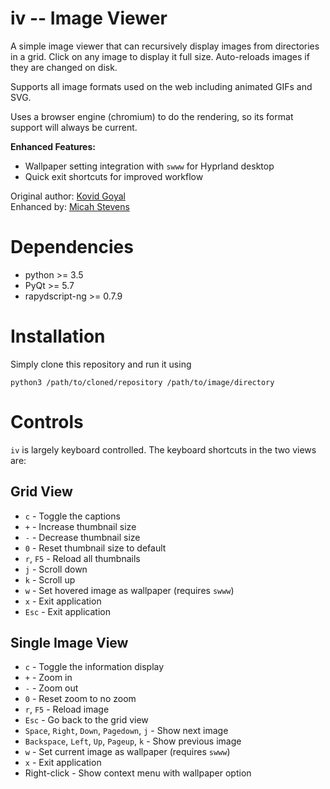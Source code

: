 iv -- Image Viewer
=========================

A simple image viewer that can recursively display images from directories in a
grid. Click on any image to display it full size. Auto-reloads images if
they are changed on disk.

Supports all image formats used on the web including animated GIFs and SVG.

Uses a browser engine (chromium) to do the rendering, so its format support
will always be current.

**Enhanced Features:**
- Wallpaper setting integration with `swww` for Hyprland desktop
- Quick exit shortcuts for improved workflow

Original author: [Kovid Goyal](https://github.com/kovidgoyal/iv)  
Enhanced by: [Micah Stevens](https://github.com/MicahStevens)

Dependencies
==============

* python >= 3.5
* PyQt >= 5.7
* rapydscript-ng >= 0.7.9

Installation
==============

Simply clone this repository and run it using

```
python3 /path/to/cloned/repository /path/to/image/directory
```

Controls
===========

`iv` is largely keyboard controlled. The keyboard shortcuts in the two views are:

Grid View
-------------

* `c` - Toggle the captions
* `+` - Increase thumbnail size
* `-` - Decrease thumbnail size
* `0` - Reset thumbnail size to default
* `r`, `F5` - Reload all thumbnails
* `j` - Scroll down
* `k` - Scroll up
* `w` - Set hovered image as wallpaper (requires `swww`)
* `x` - Exit application
* `Esc` - Exit application

Single Image View
-------------------

* `c` - Toggle the information display
* `+` - Zoom in
* `-` - Zoom out
* `0` - Reset zoom to no zoom
* `r`, `F5` - Reload image
* `Esc` - Go back to the grid view
* `Space`, `Right`, `Down`, `Pagedown`, `j` - Show next image
* `Backspace`, `Left`, `Up`, `Pageup`, `k` - Show previous image
* `w` - Set current image as wallpaper (requires `swww`)
* `x` - Exit application
* Right-click - Show context menu with wallpaper option
